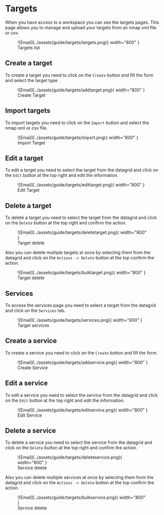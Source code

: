 # Targets

When you have access to a workspace you can see the targets pages. This page allows you to manage and upload your targets from an nmap xml file or csv.

<figure markdown>
  ![Email](../assets/guide/targets/targets.png){ width="800" }
  <figcaption>Targets list</figcaption>
</figure>

## Create a target

To create a target you need to click on the `Create` button and fill the form and select the target type .

<figure markdown>
  ![Email](../assets/guide/targets/addtarget.png){ width="800" }
  <figcaption>Create Target</figcaption>
</figure>

## Import targets

To import targets you need to click on the `Import` button and select the nmap xml or csv file.

<figure markdown>
  ![Email](../assets/guide/targets/import.png){ width="800" }
  <figcaption>Import Target</figcaption>
</figure>

## Edit a target

To edit a target you need to select the target from the datagrid and click on the `Edit` button at the top right and edit the information.

<figure markdown>
  ![Email](../assets/guide/targets/edittarget.png){ width="800" }
  <figcaption>Edit Target</figcaption>
</figure>

## Delete a target

To delete a target you need to select the target from the datagrid and click on the `Delete` button at the top right and confirm the action.

<figure markdown>
  ![Email](../assets/guide/targets/deletetarget.png){ width="800" }
  <figcaption>Target delete</figcaption>
</figure>

Also you can delete multiple targets at once by selecting them from the datagrid and click on the `Actions -> Delete` button at the top  confirm the action.

<figure markdown>
  ![Email](../assets/guide/targets/bulktarget.png){ width="800" }
  <figcaption>Target delete</figcaption>
</figure>


## Services

To access the services page you need to select a target from the datagrid and click on the `Services` tab.

<figure markdown>
  ![Email](../assets/guide/targets/services.png){ width="800" }
  <figcaption>Target services</figcaption>
</figure>

## Create a service

To create a service you need to click on the `Create` button and fill the form.

<figure markdown>
  ![Email](../assets/guide/targets/addservice.png){ width="800" }
  <figcaption>Create Service</figcaption>
</figure>

## Edit a service

To edit a service you need to select the service from the datagrid and click on the `Edit` button at the top right and edit the information.

<figure markdown>
  ![Email](../assets/guide/targets/editservice.png){ width="800" }
  <figcaption>Edit Service</figcaption>
</figure>

## Delete a service

To delete a service you need to select the service from the datagrid and click on the `Delete` button at the top right and confirm the action.

<figure markdown>
  ![Email](../assets/guide/targets/deleteservice.png){ width="800" }
  <figcaption>Service delete</figcaption>
</figure>

Also you can delete multiple services at once by selecting them from the datagrid and click on the `Actions -> Delete` button at the top  confirm the action.

<figure markdown>
  ![Email](../assets/guide/targets/bulkservice.png){ width="800" }
  <figcaption>Service delete</figcaption>
</figure>

